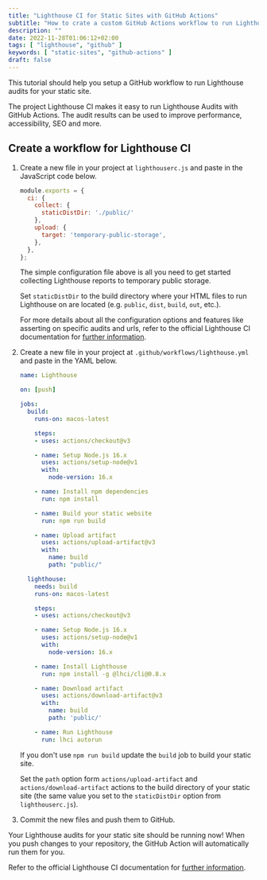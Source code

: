 ```yaml
---
title: "Lighthouse CI for Static Sites with GitHub Actions"
subtitle: "How to crate a custom GitHub Actions workflow to run Lighthouse audits for your static site."
description: ""
date: 2022-11-28T01:06:12+02:00
tags: [ "lighthouse", "github" ]
keywords: [ "static-sites", "github-actions" ]
draft: false
---
```


This tutorial should help you setup a GitHub workflow to run Lighthouse audits for your static site.

The project Lighthouse CI makes it easy to run Lighthouse Audits with GitHub Actions. The audit results can be used to improve performance, accessibility, SEO and more.

<!--more-->

## Create a workflow for Lighthouse CI

1. Create a new file in your project at `lighthouserc.js` and paste in the JavaScript code below.

    ```javascript
    module.exports = {
      ci: {
        collect: {
          staticDistDir: './public/'
        },
        upload: {
          target: 'temporary-public-storage',
        },
      },
    };
    ```

    The simple configuration file above is all you need to get started collecting Lighthouse reports to temporary public storage.

    Set `staticDistDir` to the build directory where your HTML files to run Lighthouse on are located (e.g. `public`, `dist`, `build`, `out`, etc.).

    For more details about all the configuration options and features like asserting on specific audits and urls, refer to the official Lighthouse CI documentation for [further information](https://github.com/GoogleChrome/lighthouse-ci/blob/main/docs/configuration.md).

1. Create a new file in your project at `.github/workflows/lighthouse.yml` and paste in the YAML below.

    ```yml
    name: Lighthouse

    on: [push]

    jobs:
      build:
        runs-on: macos-latest

        steps:
        - uses: actions/checkout@v3

        - name: Setup Node.js 16.x
          uses: actions/setup-node@v1
          with:
            node-version: 16.x

        - name: Install npm dependencies
          run: npm install

        - name: Build your static website
          run: npm run build

        - name: Upload artifact
          uses: actions/upload-artifact@v3
          with:
            name: build
            path: "public/"

      lighthouse:
        needs: build
        runs-on: macos-latest

        steps:
        - uses: actions/checkout@v3

        - name: Setup Node.js 16.x
          uses: actions/setup-node@v1
          with:
            node-version: 16.x

        - name: Install Lighthouse
          run: npm install -g @lhci/cli@0.8.x

        - name: Download artifact
          uses: actions/download-artifact@v3
          with:
            name: build
            path: 'public/'

        - name: Run Lighthouse
          run: lhci autorun
    ```

    If you don't use `npm run build` update the `build` job to build your static site.

    Set the `path` option form `actions/upload-artifact` and `actions/download-artifact` actions to the build directory of your static site (the same value you set to the `staticDistDir` option from `lighthouserc.js`).

1. Commit the new files and push them to GitHub.

Your Lighthouse audits for your static site should be running now! When you push changes to your repository, the GitHub Action will automatically run them for you.

Refer to the official Lighthouse CI documentation for [further information](https://github.com/GoogleChrome/lighthouse-ci#documentation).
